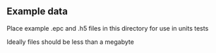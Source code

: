 ## Example data

Place example .epc and .h5 files in this directory for use in units tests

Ideally files should be less than a megabyte
